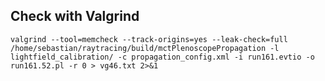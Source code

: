 Check with Valgrind
-------------------

```
valgrind --tool=memcheck --track-origins=yes --leak-check=full /home/sebastian/raytracing/build/mctPlenoscopePropagation -l lightfield_calibration/ -c propagation_config.xml -i run161.evtio -o run161.52.pl -r 0 > vg46.txt 2>&1
```